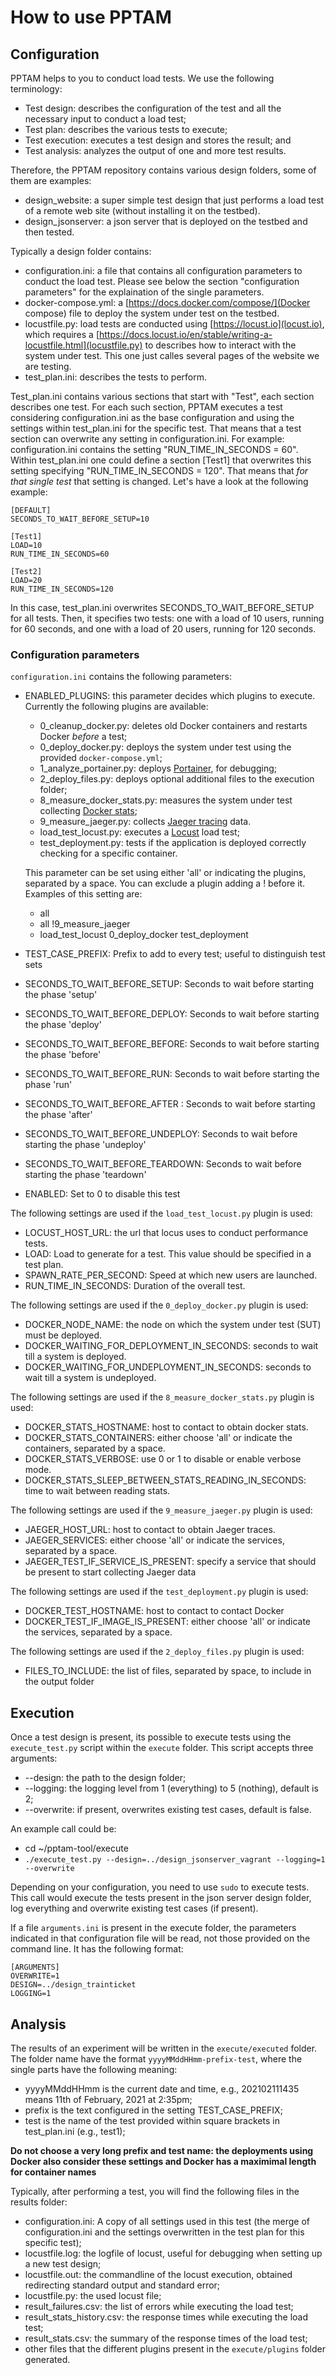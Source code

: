 # How to use PPTAM

## Configuration
PPTAM helps to you to conduct load tests. We use the following terminology:

 - Test design: describes the configuration of the test and all the necessary input to conduct a load test;
 - Test plan: describes the various tests to execute;
 - Test execution: executes a test design and stores the result; and
 - Test analysis: analyzes the output of one and more test results.

 Therefore, the PPTAM repository contains various design folders, some of them are examples:

 - design_website: a super simple test design that just performs a load test of a remote web site (without installing it on the testbed). 
 - design_jsonserver: a json server that is deployed on the testbed and then tested.

 Typically a design folder contains:
   - configuration.ini: a file that contains all configuration parameters to conduct the load test. Please see below the section "configuration parameters" for the explaination of the single parameters.
   - docker-compose.yml: a [https://docs.docker.com/compose/](Docker compose) file to deploy the system under test on the testbed. 
   - locustfile.py: load tests are conducted using [https://locust.io](locust.io), which requires a [https://docs.locust.io/en/stable/writing-a-locustfile.html](locustfile.py) to describes how to interact with the system under test. This one just calles several pages of the website we are testing.
   - test_plan.ini: describes the tests to perform.
   
Test_plan.ini contains various sections that start with "Test", each section describes one test. For each such section, PPTAM executes a test considering configuration.ini as the base configuration and using the settings within test_plan.ini for the specific test. That means that a test section can overwrite any setting in configuration.ini. For example: configuration.ini contains the setting "RUN_TIME_IN_SECONDS = 60". Within test_plan.ini one could define a section [Test1] that overwrites this setting specifying "RUN_TIME_IN_SECONDS = 120". That means that *for that single test* that setting is changed. Let's have a look at the following example:

```
[DEFAULT]
SECONDS_TO_WAIT_BEFORE_SETUP=10

[Test1]
LOAD=10
RUN_TIME_IN_SECONDS=60

[Test2]
LOAD=20
RUN_TIME_IN_SECONDS=120
```

In this case, test_plan.ini overwrites SECONDS_TO_WAIT_BEFORE_SETUP for all tests. Then, it specifies two tests: one with a load of 10 users, running for 60 seconds, and one with a load of 20 users, running for 120 seconds.

### Configuration parameters

`configuration.ini` contains the following parameters:

- ENABLED_PLUGINS: this parameter decides which plugins to execute. Currently the following plugins are available:

  - 0_cleanup_docker.py: deletes old Docker containers and restarts Docker *before* a test;
  - 0_deploy_docker.py: deploys the system under test using the provided `docker-compose.yml`;
  - 1_analyze_portainer.py: deploys [Portainer](https://www.portainer.io), for debugging;
  - 2_deploy_files.py: deploys optional additional files to the execution folder;
  - 8_measure_docker_stats.py: measures the system under test collecting [Docker stats](https://docs.docker.com/engine/reference/commandline/stats/);
  - 9_measure_jaeger.py: collects [Jaeger tracing](https://www.jaegertracing.io) data.
  - load_test_locust.py: executes a [Locust](https://locust.io) load test;
  - test_deployment.py: tests if the application is deployed correctly checking for a specific container.

  This parameter can be set using either 'all' or indicating the plugins, separated by a space. You can exclude a plugin adding a ! before it. Examples of this setting are:
    - all
    - all !9_measure_jaeger
    - load_test_locust 0_deploy_docker test_deployment

- TEST_CASE_PREFIX: Prefix to add to every test; useful to distinguish test sets
- SECONDS_TO_WAIT_BEFORE_SETUP: Seconds to wait before starting the phase 'setup'
- SECONDS_TO_WAIT_BEFORE_DEPLOY: Seconds to wait before starting the phase 'deploy'
- SECONDS_TO_WAIT_BEFORE_BEFORE: Seconds to wait before starting the phase 'before'
- SECONDS_TO_WAIT_BEFORE_RUN: Seconds to wait before starting the phase 'run'
- SECONDS_TO_WAIT_BEFORE_AFTER : Seconds to wait before starting the phase 'after'
- SECONDS_TO_WAIT_BEFORE_UNDEPLOY: Seconds to wait before starting the phase 'undeploy'
- SECONDS_TO_WAIT_BEFORE_TEARDOWN: Seconds to wait before starting the phase 'teardown'
- ENABLED: Set to 0 to disable this test

The following settings are used if the `load_test_locust.py` plugin is used:
- LOCUST_HOST_URL: the url that locus uses to conduct performance tests.
- LOAD: Load to generate for a test. This value should be specified in a test plan.
- SPAWN_RATE_PER_SECOND: Speed at which new users are launched.
- RUN_TIME_IN_SECONDS: Duration of the overall test.

The following settings are used if the `0_deploy_docker.py` plugin is used:
- DOCKER_NODE_NAME: the node on which the system under test (SUT) must be deployed.
- DOCKER_WAITING_FOR_DEPLOYMENT_IN_SECONDS: seconds to wait till a system is deployed.
- DOCKER_WAITING_FOR_UNDEPLOYMENT_IN_SECONDS: seconds to wait till a system is undeployed.

The following settings are used if the `8_measure_docker_stats.py` plugin is used:
- DOCKER_STATS_HOSTNAME: host to contact to obtain docker stats.
- DOCKER_STATS_CONTAINERS: either choose 'all' or indicate the containers, separated by a space.
- DOCKER_STATS_VERBOSE: use 0 or 1 to disable or enable verbose mode.
- DOCKER_STATS_SLEEP_BETWEEN_STATS_READING_IN_SECONDS: time to wait between reading stats.

The following settings are used if the `9_measure_jaeger.py` plugin is used:
- JAEGER_HOST_URL: host to contact to obtain Jaeger traces.
- JAEGER_SERVICES: either choose 'all' or indicate the services, separated by a space.
- JAEGER_TEST_IF_SERVICE_IS_PRESENT: specify a service that should be present to start collecting Jaeger data

The following settings are used if the `test_deployment.py` plugin is used:
- DOCKER_TEST_HOSTNAME: host to contact to contact Docker
- DOCKER_TEST_IF_IMAGE_IS_PRESENT: either choose 'all' or indicate the services, separated by a space.

The following settings are used if the `2_deploy_files.py` plugin is used:
- FILES_TO_INCLUDE: the list of files, separated by space, to include in the output folder

## Execution

Once a test design is present, its possible to execute tests using the `execute_test.py` script within the `execute` folder. This script accepts three arguments:

* --design: the path to the design folder;
* --logging: the logging level from 1 (everything) to 5 (nothing), default is 2;
* --overwrite: if present, overwrites existing test cases, default is false.

An example call could be:

- cd ~/pptam-tool/execute
- `./execute_test.py --design=../design_jsonserver_vagrant --logging=1 --overwrite`

Depending on your configuration, you need to use `sudo` to execute tests. This call would execute the tests present in the json server design folder, log everything and overwrite existing test cases (if present).

If a file `arguments.ini` is present in the execute folder, the parameters indicated in that configuration file will be read, not those provided on the command line. It has the following format:

```
[ARGUMENTS]
OVERWRITE=1
DESIGN=../design_trainticket
LOGGING=1
````

## Analysis

The results of an experiment will be written in the `execute/executed` folder. The folder name have the format `yyyyMMddHHmm-prefix-test`, where the single parts have the following meaning:

- yyyyMMddHHmm is the current date and time, e.g., 202102111435 means 11th of February, 2021 at 2:35pm;
- prefix is the text configured in the setting TEST_CASE_PREFIX;
- test is the name of the test provided within square brackets in test_plan.ini (e.g., test1);

**Do not choose a very long prefix and test name: the deployments using Docker also consider these settings and Docker has a maximimal length for container names**

Typically, after performing a test, you will find the following files in the results folder:

- configuration.ini: A copy of all settings used in this test (the merge of configuration.ini and the settings overwritten in the test plan for this specific test);
- locustfile.log: the logfile of locust, useful for debugging when setting up a new test design;
- locustfile.out: the commandline of the locust execution, obtained redirecting standard output and standard error;
- locustfile.py: the used locust file;
- result_failures.csv: the list of errors while executing the load test;
- result_stats_history.csv: the response times while executing the load test;
- result_stats.csv: the summary of the response times of the load test;
- other files that the different plugins present in the `execute/plugins` folder generated.